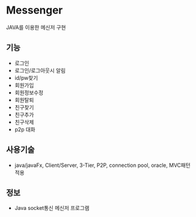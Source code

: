 
Messenger
==================

JAVA를 이용한 메신저 구현

 기능
------------------
* 로그인
* 로그인/로그아웃시 알림
* id/pw찾기 
* 회원가입
* 회원정보수정
* 회원탈퇴 
* 친구찾기
* 친구추가
* 친구삭제
* p2p 대화


 사용기술
------------------
* java/javaFx, Client/Server, 3-Tier, P2P, connection pool, oracle, MVC패턴적용

 정보
------------------
* Java socket통신 메신저 프로그램

